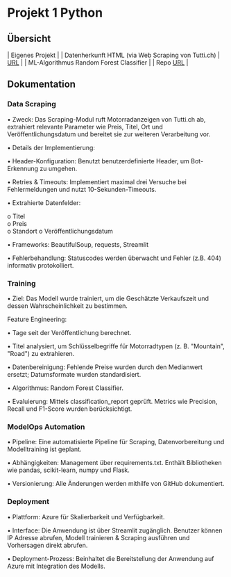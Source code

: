 # Projekt 1 Python

## Übersicht


| Eigenes Projekt |
| Datenherkunft HTML (via Web Scraping von Tutti.ch) | [URL](https://www.tutti.ch/de/q/motorraeder/Ak8CrbW90b3JjeWNsZXOUwMDAwA?sorting=newest&page=2) |
| ML-Algorithmus Random Forest Classifier |
| Repo [URL](https://github.com/gsparty/projekt1-bike-scraper) |

## Dokumentation

### Data Scraping

•  Zweck: Das Scraping-Modul ruft Motorradanzeigen von Tutti.ch ab, extrahiert relevante Parameter wie Preis, Titel, Ort und Veröffentlichungsdatum und bereitet sie zur weiteren Verarbeitung vor.


•  Details der Implementierung:


•	Header-Konfiguration: Benutzt benutzerdefinierte Header, um Bot-Erkennung zu umgehen.


•	Retries & Timeouts: Implementiert maximal drei Versuche bei Fehlermeldungen und nutzt 10-Sekunden-Timeouts.


•	Extrahierte Datenfelder:


o	Titel  
o	Preis  
o	Standort 
o	Veröffentlichungsdatum


•  Frameworks: BeautifulSoup, requests, Streamlit


•  Fehlerbehandlung: Statuscodes werden überwacht und Fehler (z.B. 404) informativ protokolliert.


### Training

•  Ziel: Das Modell wurde trainiert, um die Geschätzte Verkaufszeit und dessen Wahrscheinlichkeit zu bestimmen.


Feature Engineering:


•	Tage seit der Veröffentlichung berechnet.

•	Titel analysiert, um Schlüsselbegriffe für Motorradtypen (z. B. "Mountain", "Road") zu extrahieren.

•  Datenbereinigung: Fehlende Preise wurden durch den Medianwert ersetzt; Datumsformate wurden standardisiert.

•  Algorithmus: Random Forest Classifier.

•  Evaluierung: Mittels classification_report geprüft. Metrics wie Precision, Recall und F1-Score wurden berücksichtigt.


### ModelOps Automation

•  Pipeline: Eine automatisierte Pipeline für Scraping, Datenvorbereitung und Modelltraining ist geplant.

•  Abhängigkeiten: Management über requirements.txt. Enthält Bibliotheken wie pandas, scikit-learn, numpy und Flask.

•  Versionierung: Alle Änderungen werden mithilfe von GitHub dokumentiert.

### Deployment

•  Plattform: Azure für Skalierbarkeit und Verfügbarkeit.

•  Interface: Die Anwendung ist über Streamlit zugänglich. Benutzer können IP Adresse abrufen, Modell trainieren & Scraping ausführen und Vorhersagen direkt abrufen.

•  Deployment-Prozess: Beinhaltet die Bereitstellung der Anwendung auf Azure mit Integration des Modells.


